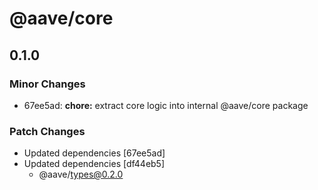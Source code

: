 # @aave/core

## 0.1.0

### Minor Changes

- 67ee5ad: **chore:** extract core logic into internal @aave/core package

### Patch Changes

- Updated dependencies [67ee5ad]
- Updated dependencies [df44eb5]
  - @aave/types@0.2.0
